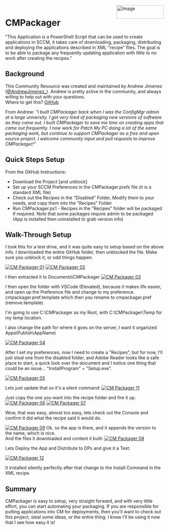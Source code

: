 <img style="float: right;" src="https://www.recastsoftware.com/wp-content/uploads/2021/10/Recast-Logo-Dark_Horizontal.svg"  alt="Image" height="43" width="150">

# CMPackager

"This Application is a PowerShell Script that can be used to create applications in SCCM, it takes care of downloading, packaging, distributing and deploying the applications described in XML "recipe" files. The goal is to be able to package any frequently updating application with little to no work after creating the recipes."  

## Background

This Community Resource was created and maintained by Andrew Jimenez ([@AndrewJimenez_](https://twitter.com/AndrewJimenez_)).  Andrew is pretty active in the community, and always willing to help out with your questions.  
Where to get this? [GitHub](https://github.com/asjimene/CMPackager)

From Andrew:
*"I built CMPackager back when I was the ConfigMgr admin at a large university. I got very tired of packaging new versions of software as they came out. I built CMPackager to save me time on creating apps that came out frequently. I now work for Patch My PC doing a lot of the same packaging work, but continue to support CMPackager as a free and open source project. I welcome community input and pull requests to improve CMPackager!"*

## Quick Steps Setup

From the GitHub Instructions:

- Download the Project [and unblock]
- Set up your SCCM Preferences in the CMPackager.prefs file (it is a standard XML file)
- Check out the Recipes in the "Disabled" Folder, Modify them to your needs, and copy them into the "Recipes" Folder
- Run CMPackager.ps1 - Recipes in the "Recipes" folder will be packaged if required. Note that some packages require admin to be packaged (App is installed then uninstalled to grab version info)

## Walk-Through Setup

I took this for a test drive, and it was quite easy to setup based on the above info.  I downloaded the entire GitHub folder, then unblocked the file.  Make sure you unblock it, or odd things happen.

[![CM Packager 01](media/CMPackager01.png)](media/CMPackager01.png)
[![CM Packager 02](media/CMPackager02.png)](media/CMPackager02.png)

I then extracted it to Documents\CMPackager
[![CM Packager 03](media/CMPackager03.png)](media/CMPackager03.png)

I then open the folder with VSCode (Elevated), because it makes life easier, and open up the Preference file and change to my preference.
cmpackager.pref.template which then you rename to cmpackager.pref (remove.template)

I'm going to use C:\CMPackager as my Root, with C:\CMPackager\Temp for my temp location.

I also change the path for where it goes on the server, I want it organized Apps\Publish\AppName\

[![CM Packager 04](media/CMPackager04.png)](media/CMPackager04.png)

After I set my preferences, now I need to create a "Recipes", but for now, I'll just steal one from the disabled folder, and Adobe Reader looks like a safe place to start, a quick look over the document and I notice one thing that could be an issue... "InstallProgram" = "Setup.exe".  

[![CM Packager 05](media/CMPackager05.png)](media/CMPackager05.png)

Lets just update that so it's a silent command:
[![CM Packager 11](media/CMPackager11.png)](media/CMPackager11.png)

Just copy the one you want into the recipe folder and fire it up.
[![CM Packager 06](media/CMPackager06.png)](media/CMPackager06.png)
[![CM Packager 07](media/CMPackager07.png)](media/CMPackager07.png)

Wow, that was easy, almost too easy, lets check out the Console and confirm it did what the recipe said it would do.

[![CM Packager 09](media/CMPackager09.png)](media/CMPackager09.png)
Ok, so the app is there, and it appends the version to the name, which is nice.  
And the files it downloaded and content it built:
[![CM Packager 08](media/CMPackager08.png)](media/CMPackager08.png)

Lets Deploy the App and Distribute to DPs and give it a Test:

[![CM Packager 12](media/CMPackager12.png)](media/CMPackager12.png)

It installed silently perfectly after that change to the Install Command in the XML recipe.

## Summary

CMPackager is easy to setup, very straight forward, and with very little effort, you can start automating your packaging.  If you are responsible for putting applications into CM for deployments, then you'll want to check out this project, steal some ideas, or the entire thing.  I know I'll be using it now that I see how easy it is!
